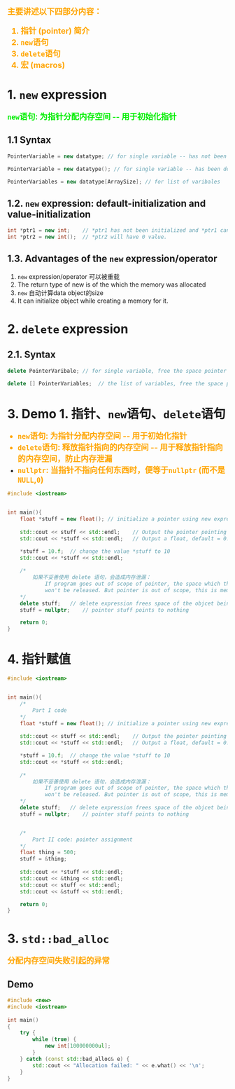 <font color="orange" size="4"><b>

主要讲述以下四部分内容：
1. 指针 (pointer) 简介
2. `new`语句
3. `delete`语句
4. 宏 (macros)
   
</font></b>


# 1. `new` expression
<font color="gree" size="4"><b>`new`语句: 为指针分配内存空间 -- 用于初始化指针</b></font>

## 1.1 Syntax   
```c++
PointerVariable = new datatype; // for single variable -- has not been intialized, *PointerVaribale can be any value 

PointerVariable = new datatype(); // for single variable -- has been defaultly initialized

PointerVariables = new datatype[ArraySize]; // for list of varibales
```

## 1.2. `new` expression: default-initialization and value-initialization
```c++
int *ptr1 = new int;    // *ptr1 has not been initialized and *ptr1 can be any.
int *ptr2 = new int();  // *ptr2 will have 0 value.
```

## 1.3. Advantages of the `new` expression/operator
1. `new` expression/operator 可以被重载
2. The return type of new is of the which the memory was allocated
3. `new` 自动计算data object的size
4. It can initialize object while creating a memory for it.


# 2. `delete` expression
## 2.1. Syntax
```c++
delete PointerVaribale; // for single variable, free the space pointer points to.

delete [] PointerVariables;  // the list of variables, free the space pointer points to.
```



# 3. Demo 1. 指针、`new`语句、`delete`语句

<font color="orange" size="4"><b>
- `new`语句: 为指针分配内存空间 -- 用于初始化指针
- `delete`语句: 释放指针指向的内存空间 -- 用于释放指针指向的内存空间，防止内存泄漏
- `nullptr`: 当指针不指向任何东西时，便等于`nullptr` (而不是`NULL`,`0`)
</b></font>

```c++
#include <iostream>


int main(){
    float *stuff = new float(); // initialize a pointer using new expression
    
    std::cout << stuff << std::endl;    // Output the pointer pointing to float
    std::cout << *stuff << std::endl;   // Output a float, default = 0.

    *stuff = 10.f;  // change the value *stuff to 10
    std::cout << *stuff << std::endl;
    
    /*
        如果不妥善使用 delete 语句，会造成内存泄漏：
            If program goes out of scope of pointer, the space which the pointer points to 
            won't be released. But pointer is out of scope, this is memory leaking.
    */
    delete stuff;   // delete expression frees space of the objcet being pointed at
    stuff = nullptr;    // pointer stuff points to nothing

    return 0;
}
```


# 4. 指针赋值
```c++
#include <iostream>


int main(){
    /*
        Part I code
    */
    float *stuff = new float(); // initialize a pointer using new expression
    
    std::cout << stuff << std::endl;    // Output the pointer pointing to float
    std::cout << *stuff << std::endl;   // Output a float, default = 0.

    *stuff = 10.f;  // change the value *stuff to 10
    std::cout << *stuff << std::endl;
    
    /*
        如果不妥善使用 delete 语句，会造成内存泄漏：
            If program goes out of scope of pointer, the space which the pointer points to 
            won't be released. But pointer is out of scope, this is memory leaking.
    */
    delete stuff;   // delete expression frees space of the objcet being pointed at
    stuff = nullptr;    // pointer stuff points to nothing


    /*
        Part II code: pointer assignment
    */
    float thing = 500;
    stuff = &thing;
    
    std::cout << *stuff << std::endl;
    std::cout << &thing << std::endl;
    std::cout << stuff << std::endl;
    std::cout << &stuff << std::endl;

    return 0;
}
```


# 3. `std::bad_alloc`
<font color="orange" size="4"><b>分配内存空间失败引起的异常</b></font>

## Demo
```c++
#include <new>
#include <iostream>
 
int main()
{
    try {
        while (true) {
            new int[100000000ul];
        }
    } catch (const std::bad_alloc& e) {
        std::cout << "Allocation failed: " << e.what() << '\n';
    }
}
```